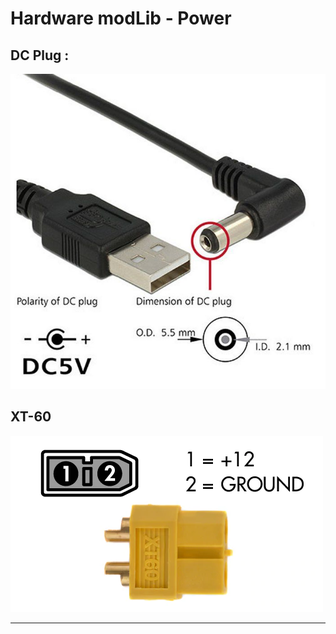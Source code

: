 # Hardware modLib - Power

## DC Plug :
<img src="https://github.com/ricehung29/hardware_modLib/blob/main/Power/dcplug.jpg?raw=true" >

## XT-60
<img src="https://github.com/ricehung29/hardware_modLib/blob/main/Power/xt60-pinout.jpg?raw=true" >

---
